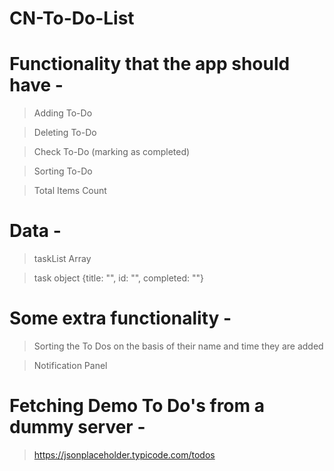 # CN-To-Do-List

# Functionality that the app should have -

  > Adding To-Do

  > Deleting To-Do

  > Check To-Do (marking as completed)
  
  > Sorting To-Do

  > Total Items Count

# Data -

  > taskList Array

  > task object {title: "", id: "", completed: ""}

# Some extra functionality -

> Sorting the To Dos on the basis of their name 
and time they are added

> Notification Panel

# Fetching Demo To Do's from a dummy server -

> https://jsonplaceholder.typicode.com/todos
